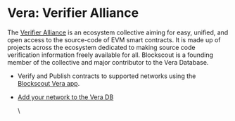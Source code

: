 # Vera: Verifier Alliance

The [Verifier Alliance](https://verifieralliance.org/) is an ecosystem collective aiming for easy, unified, and open access to the source-code of EVM smart contracts. It is made up of projects across the ecosystem dedicated to making source code verification information freely available for all. Blockscout is a founding member of the collective and major contributor to the Vera Database.

* Verify and Publish contracts to supported networks using the [Blockscout Vera app](https://vera.blockscout.com/).
*   [Add your network to the Vera DB](adding-your-chain-to-the-vera-database.md)

    \
